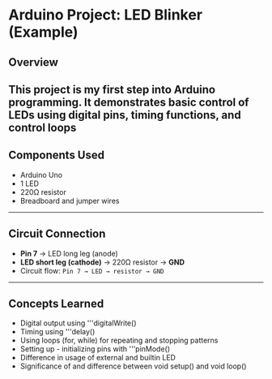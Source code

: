 # Arduino Project: LED Blinker (Example)

## Overview
This project is my first step into Arduino programming. It demonstrates basic control of LEDs using digital pins, timing functions, and control loops
---

## Components Used
- Arduino Uno  
- 1 LED 
- 220Ω resistor  
- Breadboard and jumper wires  

---

## Circuit Connection
- **Pin 7** → LED long leg (anode)  
- **LED short leg (cathode)** → 220Ω resistor → **GND**  
- Circuit flow: `Pin 7 → LED → resistor → GND`

---

## Concepts Learned
- Digital output using '''digitalWrite()
- Timing using '''delay()
- Using loops (for, while) for repeating and stopping patterns
- Setting up - initializing pins with '''pinMode()
- Difference in usage of external and builtin LED
- Significance of and difference between void setup() and void loop()
